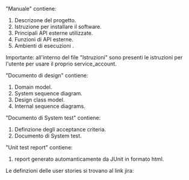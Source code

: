 "Manuale" contiene:

1. Descrizone del progetto.
2. Istruzione per installare il software.
3. Principali API esterne utilizzate.
4. Funzioni di API esterne.
5. Ambienti di esecuzioni .

Importante: all'interno del file "Istruzioni" sono presenti le istruzioni per l'utente per usare il proprio service_account. 


 "Documento di design" contiene:
1. Domain model.
2. System sequence diagram.
3. Design class model.
4. Internal sequence diagrams.

"Documento di System test" contiene:
1. Definzione degli acceptance criteria.
2. Documento di System test.

"Unit test report" contiene:
1. report generato automanticamente da JUnit in formato html.


Le definzioni delle user stories si trovano al link jira: 
